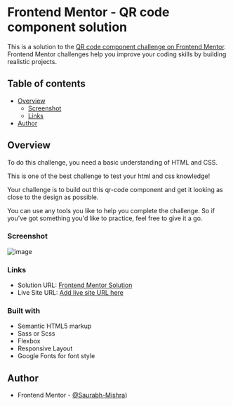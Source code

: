 # Frontend Mentor - QR code component solution

This is a solution to the [QR code component challenge on Frontend Mentor](https://www.frontendmentor.io/challenges/qr-code-component-iux_sIO_H). Frontend Mentor challenges help you improve your coding skills by building realistic projects. 

## Table of contents

- [Overview](#overview)
  - [Screenshot](#screenshot)
  - [Links](#links)
- [Author](#author)

## Overview
To do this challenge, you need a basic understanding of HTML and CSS.

This is one of the best challenge to test your html and css knowledge!

Your challenge is to build out this qr-code component and get it looking as close to the design as possible.

You can use any tools you like to help you complete the challenge. So if you've got something you'd like to practice, feel free to give it a go.

### Screenshot

![image](https://user-images.githubusercontent.com/82585860/228010190-6a223732-02e7-4d1d-805f-028df27e6b18.png)

### Links

- Solution URL: [Frontend Mentor Solution](https://your-solution-url.com)
- Live Site URL: [Add live site URL here](https://your-live-site-url.com)

### Built with

- Semantic HTML5 markup
- Sass or Scss
- Flexbox
- Responsive Layout
- Google Fonts for font style

## Author
- Frontend Mentor - [@Saurabh-Mishra](https://www.frontendmentor.io/profile/Saurabh-Mishra04))
